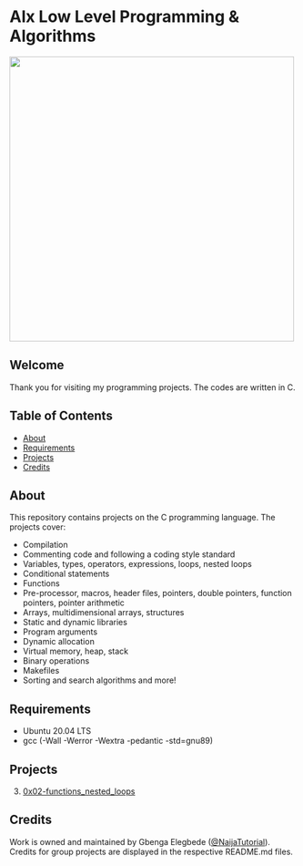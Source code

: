 # Alx Low Level Programming & Algorithms

<img src="https://user-images.githubusercontent.com/111250548/196811919-64bea518-5674-46ee-a363-e6a3c15c36ca.png" width="500" height="500">



## Welcome
Thank you for visiting my programming projects. The codes are written in C.

## Table of Contents
* [About](#about)
* [Requirements](#requirements)
* [Projects](#projects)
* [Credits](#credits)

## About
This repository contains projects on the C programming language. The projects cover:
- Compilation
- Commenting code and following a coding style standard
- Variables, types, operators, expressions, loops, nested loops
- Conditional statements
- Functions
- Pre-processor, macros, header files, pointers, double pointers, function pointers, pointer arithmetic
- Arrays, multidimensional arrays, structures
- Static and dynamic libraries
- Program arguments
- Dynamic allocation
- Virtual memory, heap, stack
- Binary operations
- Makefiles
- Sorting and search algorithms
and more!

## Requirements
* Ubuntu 20.04 LTS
* gcc  (-Wall -Werror -Wextra -pedantic -std=gnu89)

## Projects
3. [0x02-functions_nested_loops](https://github.com/serena0012/alx-low_level_programming/tree/master/0x02-functions_nested_loops)



## Credits
Work is owned and maintained by Gbenga Elegbede ([@NaijaTutorial](https://twitter.com/NaijaTutorial)). Credits for group projects are displayed in the respective README.md files.
